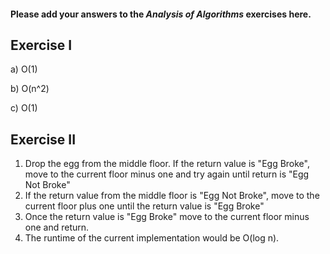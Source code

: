 #### Please add your answers to the ***Analysis of  Algorithms*** exercises here.

## Exercise I

a) O(1)


b) O(n^2)


c) O(1)

## Exercise II

1. Drop the egg from the middle floor. If the return value is "Egg Broke", move to the current floor minus one and try again until return is "Egg Not Broke"
2. If the return value from the middle floor is "Egg Not Broke", move to the current floor plus one until the return value is "Egg Broke"
3. Once the return value is "Egg Broke" move to the current floor minus one and return.
4. The runtime of the current implementation would be O(log n).